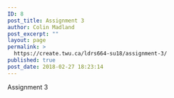 ```yaml
---
ID: 8
post_title: Assignment 3
author: Colin Madland
post_excerpt: ""
layout: page
permalink: >
  https://create.twu.ca/ldrs664-su18/assignment-3/
published: true
post_date: 2018-02-27 18:23:14
---
```

Assignment 3